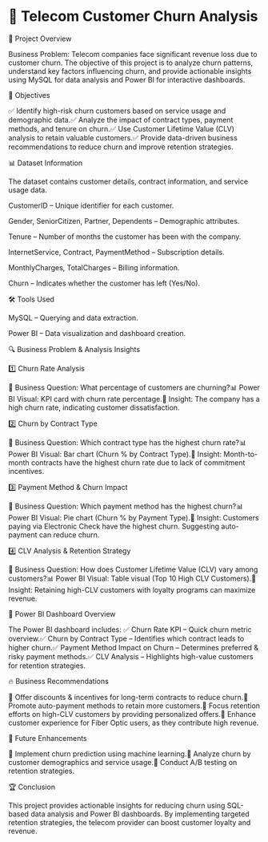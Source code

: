 # 📌 Telecom Customer Churn Analysis

🚀 Project Overview

Business Problem:
Telecom companies face significant revenue loss due to customer churn. The objective of this project is to analyze churn patterns, understand key factors influencing churn, and provide actionable insights using MySQL for data analysis and Power BI for interactive dashboards.

🎯 Objectives

✅ Identify high-risk churn customers based on service usage and demographic data.✅ Analyze the impact of contract types, payment methods, and tenure on churn.✅ Use Customer Lifetime Value (CLV) analysis to retain valuable customers.✅ Provide data-driven business recommendations to reduce churn and improve retention strategies.

📊 Dataset Information

The dataset contains customer details, contract information, and service usage data.

CustomerID – Unique identifier for each customer.

Gender, SeniorCitizen, Partner, Dependents – Demographic attributes.

Tenure – Number of months the customer has been with the company.

InternetService, Contract, PaymentMethod – Subscription details.

MonthlyCharges, TotalCharges – Billing information.

Churn – Indicates whether the customer has left (Yes/No).

🛠 Tools Used

MySQL – Querying and data extraction.

Power BI – Data visualization and dashboard creation.

🔍 Business Problem & Analysis Insights

1️⃣ Churn Rate Analysis

📌 Business Question: What percentage of customers are churning?📊 Power BI Visual: KPI card with churn rate percentage.📢 Insight: The company has a high churn rate, indicating customer dissatisfaction.

2️⃣ Churn by Contract Type

📌 Business Question: Which contract type has the highest churn rate?📊 Power BI Visual: Bar chart (Churn % by Contract Type).📢 Insight: Month-to-month contracts have the highest churn rate due to lack of commitment incentives.

3️⃣ Payment Method & Churn Impact

📌 Business Question: Which payment method has the highest churn?📊 Power BI Visual: Pie chart (Churn % by Payment Type).📢 Insight: Customers paying via Electronic Check have the highest churn. Suggesting auto-payment can reduce churn.

4️⃣ CLV Analysis & Retention Strategy

📌 Business Question: How does Customer Lifetime Value (CLV) vary among customers?📊 Power BI Visual: Table visual (Top 10 High CLV Customers).📢 Insight: Retaining high-CLV customers with loyalty programs can maximize revenue.

📌 Power BI Dashboard Overview

The Power BI dashboard includes:
✅ Churn Rate KPI – Quick churn metric overview.✅ Churn by Contract Type – Identifies which contract leads to higher churn.✅ Payment Method Impact on Churn – Determines preferred & risky payment methods.✅ CLV Analysis – Highlights high-value customers for retention strategies.

🔥 Business Recommendations

🚀 Offer discounts & incentives for long-term contracts to reduce churn.🚀 Promote auto-payment methods to retain more customers.🚀 Focus retention efforts on high-CLV customers by providing personalized offers.🚀 Enhance customer experience for Fiber Optic users, as they contribute high revenue.

📌 Future Enhancements

🔹 Implement churn prediction using machine learning.🔹 Analyze churn by customer demographics and service usage.🔹 Conduct A/B testing on retention strategies.

🏆 Conclusion

This project provides actionable insights for reducing churn using SQL-based data analysis and Power BI dashboards. By implementing targeted retention strategies, the telecom provider can boost customer loyalty and revenue.
